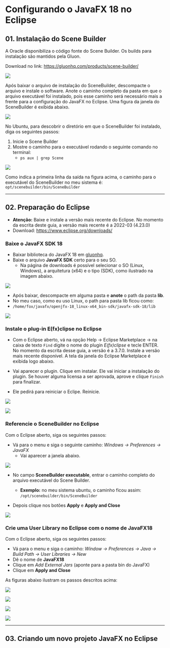 # Configurando o JavaFX 18 no Eclipse

## 01. Instalação do Scene Builder

A Oracle disponibiliza o código fonte do Scene Builder. Os builds para instalação são mantidos pela Gluon.

Download no link: https://gluonhq.com/products/scene-builder/

![](images/gluon.png)

Após baixar o arquivo de instalação do SceneBuilder, descompacte o arquivo e instale o software. Anote o caminho completo da pasta em que o arquivo executável foi instalado, pois esse caminho será necessário mais a frente para a configuração do JavaFX no Eclipse. Uma figura da janela do SceneBuilder é exibida abaixo.

![](images/scene.png)

No Ubuntu, para descobrir o diretório em que o SceneBuilder foi instalado, diga os seguintes passos:

1. Inicie o Scene Builder
2. Mostre o caminho para o executável rodando o seguinte comando no terminal: 
    - `ps aux | grep Scene`

![](images/terminal.png)

Como indica a primeira linha da saída na figura acima, o caminho para o executável do SceneBuilder no meu sistema é: `opt/scenebuilder/bin/SceneBuilder`

---

## 02. Preparação do Eclipse

- **Atenção:** Baixe e instale a versão mais recente do Eclipse. No momento da escrita deste guia, a versão mais recente é a 2022-03 (4.23.0)
 - Download: https://www.eclipse.org/downloads/


### Baixe o JavaFX SDK 18

- Baixar biblioteca do JavaFX 18 em [gluonhq](https://gluonhq.com/products/javafx/).
- Baixe o arquivo **JavaFX SDK** certo para o seu SO.
    - Na página de downloads é possível selecionar o SO (Linux, Windows), a arquitetura (x64) e o tipo (SDK), como ilustrado na imagem abaixo.

![](images/gluon02.png)

- Após baixar, descompacte em alguma pasta e **anote** o path da pasta **lib**.
- No meu caso, como eu uso Linux, o path para pasta lib ficou como:
- `/home/fox/javafx/openjfx-18_linux-x64_bin-sdk/javafx-sdk-18/lib`

![](images/pasta_lib.png)


### Instale o plug-in E(fx)clipse no Eclipse

- Com o Eclipse aberto, vá na opção Help -> Eclipse Marketplace -> na caixa de texto `Find` digite o nome do plugin *E(fx)clipse* e tecle ENTER. No momento da escrita desse guia, a versão é a 3.7.0. Instale a versão mais recente disponível. A tela da janela do Eclipse Marketplace é exibida logo abaixo.

- Vai aparecer o plugin. Clique em instalar. Ele vai iniciar a instalação do plugin. Se houver alguma licensa a ser aprovada, aprove e clique `Finish` para finalizar.

- Ele pedirá para reiniciar o Eclipe. Reinicie.

![](images/plugin01.png)

![](images/plugin02.png)


### Referencie o SceneBuilder no Eclipse

Com o Eclipse aberto, siga os seguintes passos:

- Vá para o menu e siga o seguinte caminho: *Windows -> Preferences -> JavaFX*
    - Vai aparecer a janela abaixo.

![](images/scene04.png)

- No campo **SceneBuilder executable**, entrar o caminho completo do arquivo executável do Scene Builder. 
    - **Exemplo:** no meu sistema ubuntu, o caminho ficou assim: `/opt/scenebuilder/bin/SceneBuilder`

- Depois clique nos botões **Apply** e **Apply and Close**

![](images/scene03.png)


### Crie uma User Library no Eclipse com o nome de JavaFX18

Com o Eclipse aberto, siga os seguintes passos:

- Vá para o menu e siga o caminho: *Window -> Preferences -> Java -> Build Path -> User Libraries -> New*
- Dê o nome de **JavaFX18**
- Clique em *Add External Jars* (aponte para a pasta bin do JavaFX)
- Clique em **Apply and Close**

As figuras abaixo ilustram os passos descritos acima:

![](images/tela01.png)

![](images/tela02.png)

![](images/tela03.png)

![](images/tela04.png)


---

## 03. Criando um novo projeto JavaFX no Eclipse
